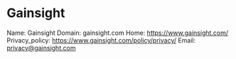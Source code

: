 
# Gainsight

Name: Gainsight
Domain: gainsight.com
Home: https://www.gainsight.com/
Privacy_policy: https://www.gainsight.com/policy/privacy/
Email: privacy@gainsight.com
